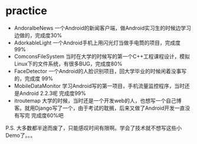 # practice


- AndoralbeNews  一个Android的新闻客户端，做Android实习生的时候边学习边做的，完成度30%
- AdorkableLight  一个Android手机上用闪光灯当做手电筒的项目，完成度99%
- ComconsFileSystem  当时在大学的时候写的第一个C++工程课程设计，模拟Linux下的文件系统，有很多BUG，完成度80%
- FaceDetector  一个Android的人脸识别项目，回大学毕业的时候闲着没事写的，完成度 99%
- MobileDataMonitor  学习Android写的第一项目，手机流量监控程序，当时还是Android 2.2.3呢  完成度99%
- itroutemap  大学的时候，当时还是一个开发web的人，也想写一个自己博客。就用Django写了一个，由于考试的耽搁，后来又做了Android开发一直没有写完   完成度60%吧


P.S. 大多数都半途而废了，只能感叹时间有限啊。学会了技术就不想写这些小Demo了。。。
